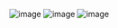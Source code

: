 ![image](https://user-images.githubusercontent.com/88299200/202864088-14a786fd-4c0f-4782-8b1a-d37b9506170b.png)
![image](https://user-images.githubusercontent.com/88299200/202864102-493e3aa3-106c-4038-bae7-ba3d49ce8632.png)
![image](https://user-images.githubusercontent.com/88299200/202864112-f1cb6beb-7e06-4004-9d6b-c02dcbb82917.png)
